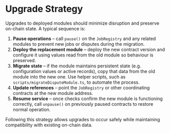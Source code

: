 # Upgrade Strategy

Upgrades to deployed modules should minimize disruption and preserve
on-chain state. A typical sequence is:

1. **Pause operations** – call `pause()` on the `JobRegistry` and any
   related modules to prevent new jobs or disputes during the migration.
2. **Deploy the replacement module** – deploy the new contract version
   and configure it using values read from the old module so behaviour is
   preserved.
3. **Migrate state** – if the module maintains persistent state (e.g.
   configuration values or active records), copy that data from the old
   module into the new one. Use helper scripts, such as
   `scripts/migrateDisputeModule.ts`, to automate the process.
4. **Update references** – point the `JobRegistry` or other coordinating
   contracts at the new module address.
5. **Resume service** – once checks confirm the new module is functioning
   correctly, call `unpause()` on previously paused contracts to restore
   normal operation.

Following this strategy allows upgrades to occur safely while maintaining
compatibility with existing on-chain data.
